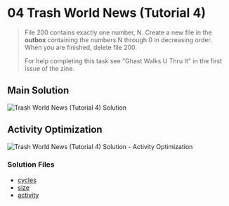 # 04 Trash World News (Tutorial 4)

> File 200 contains exactly one number, N. Create a new file in the **outbox** containing the numbers N through 0 in decreasing order. When you are finished, delete file 200.
>
> For help completing this task see "Ghast Walks U Thru It" in the first issue of the zine.

## Main Solution

![Trash World News (Tutorial 4) Solution][solution]

[solution]: https://i.imgur.com/K9G8ZfS.gif "Trash World News (Tutorial 4) Solution"

## Activity Optimization

![Trash World News (Tutorial 4) Solution - Activity Optimization][activity]

[activity]: https://i.imgur.com/HUxpAfw.gif "Trash World News (Tutorial 4) Solution - Activity Optimization"

### Solution Files

-   [cycles](cycles/)
-   [size](size/)
-   [activity](activity/)

